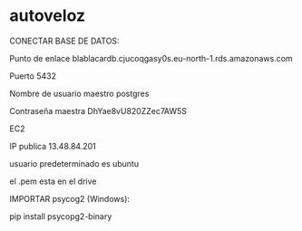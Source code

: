 # autoveloz

CONECTAR BASE DE DATOS:

Punto de enlace
blablacardb.cjucoqgasy0s.eu-north-1.rds.amazonaws.com

Puerto
5432

Nombre de usuario maestro
postgres

Contraseña maestra
DhYae8vU820ZZec7AW5S


EC2

IP publica
13.48.84.201

usuario predeterminado es ubuntu

el .pem esta en el drive



IMPORTAR psycog2 (Windows):

pip install psycopg2-binary
